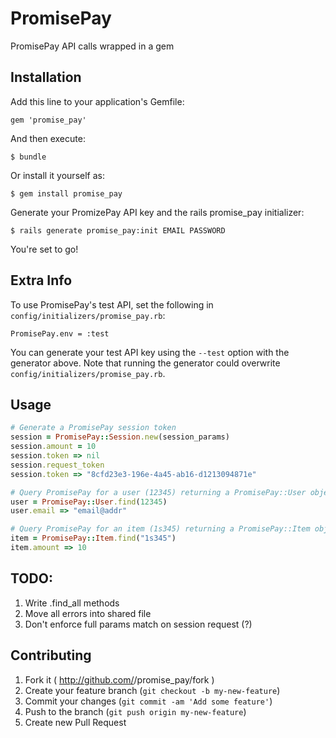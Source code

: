 # PromisePay

PromisePay API calls wrapped in a gem

## Installation

Add this line to your application's Gemfile:

    gem 'promise_pay'

And then execute:

    $ bundle

Or install it yourself as:

    $ gem install promise_pay

Generate your PromizePay API key and the rails promise_pay initializer:

    $ rails generate promise_pay:init EMAIL PASSWORD

You're set to go!

## Extra Info

To use PromisePay's test API, set the following in `config/initializers/promise_pay.rb`:

    PromisePay.env = :test

You can generate your test API key using the `--test` option with the generator
above. Note that running the generator could overwrite
`config/initializers/promise_pay.rb`.

## Usage

```ruby
# Generate a PromisePay session token
session = PromisePay::Session.new(session_params)
session.amount = 10
session.token => nil
session.request_token
session.token => "8cfd23e3-196e-4a45-ab16-d1213094871e"

# Query PromisePay for a user (12345) returning a PromisePay::User object
user = PromisePay::User.find(12345)
user.email => "email@addr"

# Query PromisePay for an item (1s345) returning a PromisePay::Item object
item = PromisePay::Item.find("1s345")
item.amount => 10

```

## TODO:

1. Write .find_all methods
2. Move all errors into shared file
3. Don't enforce full params match on session request (?)

## Contributing

1. Fork it ( http://github.com/<my-github-username>/promise_pay/fork )
2. Create your feature branch (`git checkout -b my-new-feature`)
3. Commit your changes (`git commit -am 'Add some feature'`)
4. Push to the branch (`git push origin my-new-feature`)
5. Create new Pull Request
